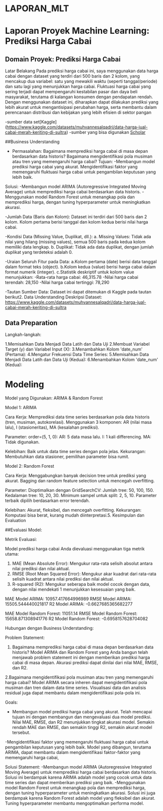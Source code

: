 # LAPORAN_MLT
# Laporan Proyek Machine Learning: Prediksi Harga Cabai
##  Domain Proyek: Prediksi Harga Cabai

Latar Belakang
Pada prediksi harga cabai ini, saya menggunakan data harga cabai dengan dataset yang terdiri dari 500 baris dan 2 kolom, yang mencakup dua variabel: satu yang mewakili waktu (seperti tanggal/periode) dan satu lagi yang menunjukkan harga cabai. Fluktuasi harga cabai yang sering terjadi dapat mempengaruhi kestabilan pasar dan daya beli masyarakat, terutama di kalangan konsumen dengan pendapatan rendah. Dengan menggunakan dataset ini, diharapkan dapat dilakukan prediksi yang lebih akurat untuk mengantisipasi perubahan harga, serta membantu dalam perencanaan distribusi dan kebijakan yang lebih efisien di sektor pangan

-sumber data set[Kaggle] (https://www.kaggle.com/datasets/muhvannesalqadri/data-harga-jual-cabai-merah-keriting-di-sultra)
-sumber yang bisa digunakan [Scholar](https://socjs.telkomuniversity.ac.id/ojs/index.php/indojc/article/view/144) 

##Business Understanding

- Permasalahan:
Bagaimana memprediksi harga cabai di masa depan berdasarkan data historis?
Bagaimana mengidentifikasi pola musiman atau tren yang memengaruhi harga cabai?
Tujuan:
-Membangun model prediksi harga cabai yang akurat.
Mengidentifikasi faktor yang memengaruhi fluktuasi harga cabai untuk pengambilan keputusan yang lebih baik.

Solusi:
-Membangun model ARIMA (Autoregressive Integrated Moving Average) untuk memprediksi harga cabai berdasarkan data historis.
-Menggunakan model Random Forest untuk menangkap pola dan memprediksi harga, dengan tuning hyperparameter untuk meningkatkan akurasi.

-Jumlah Data (Baris dan Kolom):
Dataset ini terdiri dari 500 baris dan 2 kolom. Kolom pertama berisi tanggal dan kolom kedua berisi nilai harga cabai.

-Kondisi Data (Missing Value, Duplikat, dll.):
a. Missing Values: Tidak ada nilai yang hilang (missing values), semua 500 baris pada kedua kolom memiliki data lengkap.
b. Duplikat: Tidak ada data duplikat, dengan jumlah duplikat yang terdeteksi adalah 0.

-Uraian Seluruh Fitur pada Data:
a.Kolom pertama (date) berisi data tanggal dalam format teks (object).
b.Kolom kedua (value) berisi harga cabai dalam format numerik (integer).
c.Statistik deskriptif untuk kolom value menunjukkan:
  	-Rata-rata harga cabai: 46,315.78
	-Nilai harga cabai terendah: 28,150
	-Nilai harga cabai tertinggi: 78,290

-Tautan Sumber Data:
Dataset ini dapat ditemukan di Kaggle pada tautan berikut2. Data Understanding
Deskripsi Dataset: https://www.kaggle.com/datasets/muhvannesalqadri/data-harga-jual-cabai-merah-keriting-di-sultra 

## Data Preparation
Langkah-langkah:

1.Memisahkan Data Menjadi Data Latih dan Data Uji 
2.Membuat Variabel Target (y) dan Variabel Input (X):
3.Menambahkan Kolom 'date_num' (Pertama):
4.Mengatur Frekuensi Data Time Series:
5.Memisahkan Data Menjadi Data Latih dan Data Uji (Kedua):
6.Menambahkan Kolom 'date_num' (Kedua):


# Modeling
Model yang Digunakan: ARIMA & Random Forest

Model 1: ARIMA

Cara Kerja:
Memprediksi data time series berdasarkan pola data historis (tren, musiman, autokorelasi).
Menggunakan 3 komponen: AR (nilai masa lalu), I (stasioneritas), MA (kesalahan prediksi).

Parameter:
order=(5, 1, 0):
AR: 5 data masa lalu.
I: 1 kali differencing.
MA: Tidak digunakan.

Kelebihan: Baik untuk data time series dengan pola jelas.
Kekurangan: Membutuhkan data stasioner, pemilihan parameter bisa rumit.

Model 2: Random Forest

Cara Kerja:
Menggabungkan banyak decision tree untuk prediksi yang akurat.
Bagging dan random feature selection untuk mencegah overfitting.

Parameter:
Dioptimalkan dengan GridSearchCV:
Jumlah tree: 50, 100, 150.
Kedalaman tree: 10, 20, 30.
Minimum sampel untuk split: 2, 5, 10.
Parameter terbaik dipilih berdasarkan error terendah.

Kelebihan: Akurat, fleksibel, dan mencegah overfitting.
Kekurangan: Komputasi bisa berat, kurang mudah diinterpretasi.5. Kesimpulan dan Evaluation

##Evaluasi Model:

Metrik Evaluasi:

Model prediksi harga cabai Anda dievaluasi menggunakan tiga metrik utama:
1. MAE (Mean Absolute Error): Mengukur rata-rata selisih absolut antara nilai prediksi dan nilai aktual.
2. RMSE (Root Mean Squared Error): Mengukur akar kuadrat dari rata-rata selisih kuadrat antara nilai prediksi dan nilai aktual.
3. R-squared (R2): Mengukur seberapa baik model cocok dengan data, dengan nilai mendekati 1 menunjukkan kesesuaian yang baik.

MAE Model ARIMA: 10957.417664996989
RMSE Model ARIMA: 15505.544440021817
R2 Model ARIMA: -0.6627685365682277

MAE Model Random Forest: 11051.14
RMSE Model Random Forest: 15658.871308941776
R2 Model Random Forest: -0.6958157628704082

Hubungan dengan Business Understanding:

Problem Statement:

1. Bagaimana memprediksi harga cabai di masa depan berdasarkan data historis?
Model ARIMA dan Random Forest yang Anda bangun telah menjawab problem statement ini dengan memberikan prediksi harga cabai di masa depan. Akurasi prediksi dapat dinilai dari nilai MAE, RMSE, dan R2.

2.Bagaimana mengidentifikasi pola musiman atau tren yang memengaruhi harga cabai?
Model ARIMA secara inheren dapat mengidentifikasi pola musiman dan tren dalam data time series. Visualisasi data dan analisis residual juga dapat membantu dalam mengidentifikasi pola-pola ini.

Goals:
- Membangun model prediksi harga cabai yang akurat.
Telah mencapai tujuan ini dengan membangun dan mengevaluasi dua model prediksi. Nilai MAE, RMSE, dan R2 menunjukkan tingkat akurasi model. Semakin rendah MAE dan RMSE, dan semakin tinggi R2, semakin akurat model tersebut.

-Mengidentifikasi faktor yang memengaruhi fluktuasi harga cabai untuk pengambilan keputusan yang lebih baik.
Model yang dibangun, terutama ARIMA, dapat membantu dalam mengidentifikasi faktor-faktor yang memengaruhi harga cabai, 

Solusi Statement:
-Membangun model ARIMA (Autoregressive Integrated Moving Average) untuk memprediksi harga cabai berdasarkan data historis.
Solusi ini berdampak karena ARIMA adalah model yang cocok untuk data time series dan dapat memberikan prediksi yang baik.
-Menggunakan model Random Forest untuk menangkap pola dan memprediksi harga, dengan tuning hyperparameter untuk meningkatkan akurasi.
Solusi ini juga berdampak karena Random Forest adalah model yang fleksibel dan akurat. Tuning hyperparameter membantu mengoptimalkan performa model.
